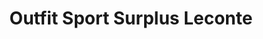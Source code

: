 ---
title: "Outfit Sport Surplus Leconte"
url: /amilly/outfit-sport-surplus-leconte/
shop: Kleidung
---